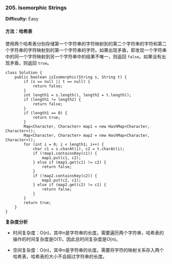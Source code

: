### 205. Isomorphic Strings

**Difficulty:** Easy

#### 方法：哈希表

使用两个哈希表分别存储第一个字符串的字符映射到的第二个字符串的字符和第二个字符串的字符映射到的第一个字符串的字符。如果出现矛盾，即发现一个字符串中的同一个字符映射到另一个字符串中的结果不唯一，则返回 `false`。如果没有出现矛盾，则返回 `true`。

```
class Solution {
    public boolean isIsomorphic(String s, String t) {
        if (s == null || t == null) {
            return false;
        }
        int length1 = s.length(), length2 = t.length();
        if (length1 != length2) {
            return false;
        }
        if (length1 == 0) {
            return true;
        }
        Map<Character, Character> map1 = new HashMap<Character, Character>();
        Map<Character, Character> map2 = new HashMap<Character, Character>();
        for (int i = 0; i < length1; i++) {
            char c1 = s.charAt(i), c2 = t.charAt(i);
            if (!map1.containsKey(c1)) {
                map1.put(c1, c2);
            } else if (map1.get(c1) != c2) {
                return false;
            }
            if (!map2.containsKey(c2)) {
                map2.put(c2, c1);
            } else if (map2.get(c2) != c1) {
                return false;
            }
        }
        return true;
    }
}
```

**复杂度分析**

- 时间复杂度：O(n)，其中n是字符串的长度。需要遍历两个字符串，哈希表的操作的时间复杂度是O(1)，因此总时间复杂度是O(n)。

- 空间复杂度：O(n)，其中n是字符串的长度。需要将字符的映射关系存入两个哈希表，哈希表的大小不会超过字符串的长度。
